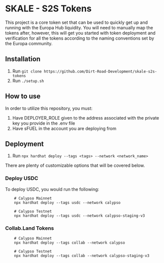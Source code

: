 # SKALE - S2S Tokens 

This project is a core token set that can be used to quickly get up and running with the Europa Hub liquidity.
You will need to manually map the tokens after, however, this will get you started with token deployment and verification for all the tokens according to the naming conventions set by the Europa community.

## Installation
1) Run ```git clone https://github.com/Dirt-Road-Development/skale-s2s-tokens```
2) Run ```./setup.sh```

## How to use

In order to utilize this repository, you must:

1) Have DEPLOYER_ROLE given to the address associated with the private key you provide in the .env file
2) Have sFUEL in the account you are deploying from

## Deployment
1) Run ```npx hardhat deploy --tags <tags> --network <network_name>```

There are plenty of customizable options that will be covered below.

### Deploy USDC

To deploy USDC, you would run the following:

```shell
    # Calypso Mainnet
    npx hardhat deploy --tags usdc --network calypso

    # Calypso Testnet
    npx hardhat deploy --tags usdc --network calypso-staging-v3
```

### Collab.Land Tokens

```shell
    # Calypso Mainnet
    npx hardhat deploy --tags collab --network calypso

    # Calypso Testnet
    npx hardhat deploy --tags collab --network calypso-staging-v3
```
